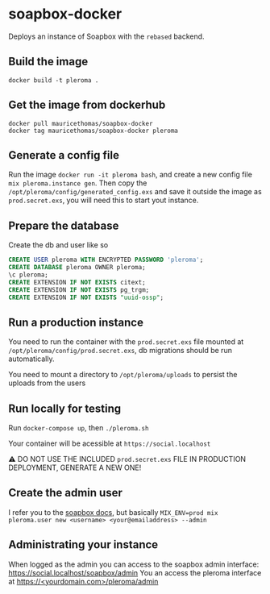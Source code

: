 # soapbox-docker

Deploys an instance of Soapbox with the `rebased` backend.

## Build the image

`docker build -t pleroma .`

## Get the image from dockerhub

```
docker pull mauricethomas/soapbox-docker
docker tag mauricethomas/soapbox-docker pleroma
```

## Generate a config file

Run the image `docker run -it pleroma bash`, and create a new config file `mix pleroma.instance gen`. Then copy the `/opt/pleroma/config/generated_config.exs` and save it outside the image as `prod.secret.exs`, you will need this to start yout instance.

## Prepare the database

Create the db and user like so

```sql
CREATE USER pleroma WITH ENCRYPTED PASSWORD 'pleroma';
CREATE DATABASE pleroma OWNER pleroma;
\c pleroma;
CREATE EXTENSION IF NOT EXISTS citext;
CREATE EXTENSION IF NOT EXISTS pg_trgm;
CREATE EXTENSION IF NOT EXISTS "uuid-ossp";
```

## Run a production instance

You need to run the container with the `prod.secret.exs` file mounted at `/opt/pleroma/config/prod.secret.exs`, db migrations should be run automatically.

You need to mount a directory to `/opt/pleroma/uploads` to persist the uploads from the users

## Run locally for testing

Run `docker-compose up`, then `./pleroma.sh`

Your container will be acessible at `https://social.localhost`

:warning: DO NOT USE THE INCLUDED `prod.secret.exs` FILE IN PRODUCTION DEPLOYMENT, GENERATE A NEW ONE!

## Create the admin user

I refer you to the [soapbox docs](https://soapbox.pub/install/), but basically
`MIX_ENV=prod mix pleroma.user new <username> <your@emailaddress> --admin`

## Administrating your instance

When logged as the admin you can access to the soapbox admin interface: https://social.localhost/soapbox/admin
You an access the pleroma interface at [https://<yourdomain.com>/pleroma/admin](https://social.localhost/pleroma/admin)

